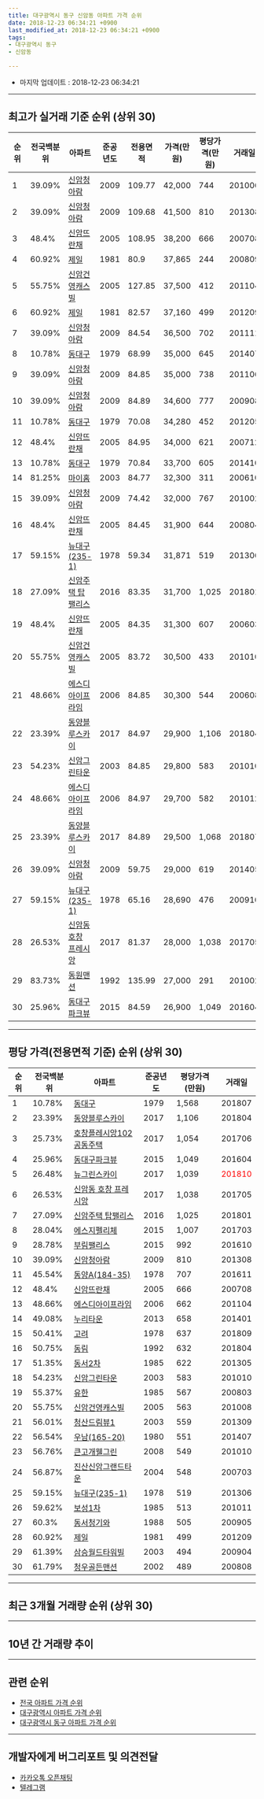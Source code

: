 ```yaml
---
title: 대구광역시 동구 신암동 아파트 가격 순위
date: 2018-12-23 06:34:21 +0900
last_modified_at: 2018-12-23 06:34:21 +0900
tags:
- 대구광역시 동구
- 신암동

---
```


* 마지막 업데이트 : 2018-12-23 06:34:21

---

## 최고가 실거래 기준 순위 (상위 30)


|순위|전국백분위|아파트|준공년도|전용면적|가격(만원)|평당가격(만원)|거래일|
|---|---|---|---|---|---|---|---|
|1|39.09%|[신암청아람](https://search.naver.com/search.naver?query=%EB%8C%80%EA%B5%AC%EA%B4%91%EC%97%AD%EC%8B%9C+%EB%8F%99%EA%B5%AC+%EC%8B%A0%EC%95%94%EB%8F%99+%EC%8B%A0%EC%95%94%EC%B2%AD%EC%95%84%EB%9E%8C)|2009|109.77|42,000|744|201006|
|2|39.09%|[신암청아람](https://search.naver.com/search.naver?query=%EB%8C%80%EA%B5%AC%EA%B4%91%EC%97%AD%EC%8B%9C+%EB%8F%99%EA%B5%AC+%EC%8B%A0%EC%95%94%EB%8F%99+%EC%8B%A0%EC%95%94%EC%B2%AD%EC%95%84%EB%9E%8C)|2009|109.68|41,500|810|201308|
|3|48.4%|[신암뜨란채](https://search.naver.com/search.naver?query=%EB%8C%80%EA%B5%AC%EA%B4%91%EC%97%AD%EC%8B%9C+%EB%8F%99%EA%B5%AC+%EC%8B%A0%EC%95%94%EB%8F%99+%EC%8B%A0%EC%95%94%EB%9C%A8%EB%9E%80%EC%B1%84)|2005|108.95|38,200|666|200708|
|4|60.92%|[제일](https://search.naver.com/search.naver?query=%EB%8C%80%EA%B5%AC%EA%B4%91%EC%97%AD%EC%8B%9C+%EB%8F%99%EA%B5%AC+%EC%8B%A0%EC%95%94%EB%8F%99+%EC%A0%9C%EC%9D%BC)|1981|80.9|37,865|244|200809|
|5|55.75%|[신암건영캐스빌](https://search.naver.com/search.naver?query=%EB%8C%80%EA%B5%AC%EA%B4%91%EC%97%AD%EC%8B%9C+%EB%8F%99%EA%B5%AC+%EC%8B%A0%EC%95%94%EB%8F%99+%EC%8B%A0%EC%95%94%EA%B1%B4%EC%98%81%EC%BA%90%EC%8A%A4%EB%B9%8C)|2005|127.85|37,500|412|201104|
|6|60.92%|[제일](https://search.naver.com/search.naver?query=%EB%8C%80%EA%B5%AC%EA%B4%91%EC%97%AD%EC%8B%9C+%EB%8F%99%EA%B5%AC+%EC%8B%A0%EC%95%94%EB%8F%99+%EC%A0%9C%EC%9D%BC)|1981|82.57|37,160|499|201209|
|7|39.09%|[신암청아람](https://search.naver.com/search.naver?query=%EB%8C%80%EA%B5%AC%EA%B4%91%EC%97%AD%EC%8B%9C+%EB%8F%99%EA%B5%AC+%EC%8B%A0%EC%95%94%EB%8F%99+%EC%8B%A0%EC%95%94%EC%B2%AD%EC%95%84%EB%9E%8C)|2009|84.54|36,500|702|201111|
|8|10.78%|[동대구](https://search.naver.com/search.naver?query=%EB%8C%80%EA%B5%AC%EA%B4%91%EC%97%AD%EC%8B%9C+%EB%8F%99%EA%B5%AC+%EC%8B%A0%EC%95%94%EB%8F%99+%EB%8F%99%EB%8C%80%EA%B5%AC)|1979|68.99|35,000|645|201407|
|9|39.09%|[신암청아람](https://search.naver.com/search.naver?query=%EB%8C%80%EA%B5%AC%EA%B4%91%EC%97%AD%EC%8B%9C+%EB%8F%99%EA%B5%AC+%EC%8B%A0%EC%95%94%EB%8F%99+%EC%8B%A0%EC%95%94%EC%B2%AD%EC%95%84%EB%9E%8C)|2009|84.85|35,000|738|201106|
|10|39.09%|[신암청아람](https://search.naver.com/search.naver?query=%EB%8C%80%EA%B5%AC%EA%B4%91%EC%97%AD%EC%8B%9C+%EB%8F%99%EA%B5%AC+%EC%8B%A0%EC%95%94%EB%8F%99+%EC%8B%A0%EC%95%94%EC%B2%AD%EC%95%84%EB%9E%8C)|2009|84.89|34,600|777|200908|
|11|10.78%|[동대구](https://search.naver.com/search.naver?query=%EB%8C%80%EA%B5%AC%EA%B4%91%EC%97%AD%EC%8B%9C+%EB%8F%99%EA%B5%AC+%EC%8B%A0%EC%95%94%EB%8F%99+%EB%8F%99%EB%8C%80%EA%B5%AC)|1979|70.08|34,280|452|201205|
|12|48.4%|[신암뜨란채](https://search.naver.com/search.naver?query=%EB%8C%80%EA%B5%AC%EA%B4%91%EC%97%AD%EC%8B%9C+%EB%8F%99%EA%B5%AC+%EC%8B%A0%EC%95%94%EB%8F%99+%EC%8B%A0%EC%95%94%EB%9C%A8%EB%9E%80%EC%B1%84)|2005|84.95|34,000|621|200712|
|13|10.78%|[동대구](https://search.naver.com/search.naver?query=%EB%8C%80%EA%B5%AC%EA%B4%91%EC%97%AD%EC%8B%9C+%EB%8F%99%EA%B5%AC+%EC%8B%A0%EC%95%94%EB%8F%99+%EB%8F%99%EB%8C%80%EA%B5%AC)|1979|70.84|33,700|605|201410|
|14|81.25%|[마이홈](https://search.naver.com/search.naver?query=%EB%8C%80%EA%B5%AC%EA%B4%91%EC%97%AD%EC%8B%9C+%EB%8F%99%EA%B5%AC+%EC%8B%A0%EC%95%94%EB%8F%99+%EB%A7%88%EC%9D%B4%ED%99%88)|2003|84.77|32,300|311|200610|
|15|39.09%|[신암청아람](https://search.naver.com/search.naver?query=%EB%8C%80%EA%B5%AC%EA%B4%91%EC%97%AD%EC%8B%9C+%EB%8F%99%EA%B5%AC+%EC%8B%A0%EC%95%94%EB%8F%99+%EC%8B%A0%EC%95%94%EC%B2%AD%EC%95%84%EB%9E%8C)|2009|74.42|32,000|767|201002|
|16|48.4%|[신암뜨란채](https://search.naver.com/search.naver?query=%EB%8C%80%EA%B5%AC%EA%B4%91%EC%97%AD%EC%8B%9C+%EB%8F%99%EA%B5%AC+%EC%8B%A0%EC%95%94%EB%8F%99+%EC%8B%A0%EC%95%94%EB%9C%A8%EB%9E%80%EC%B1%84)|2005|84.45|31,900|644|200804|
|17|59.15%|[뉴대구(235-1)](https://search.naver.com/search.naver?query=%EB%8C%80%EA%B5%AC%EA%B4%91%EC%97%AD%EC%8B%9C+%EB%8F%99%EA%B5%AC+%EC%8B%A0%EC%95%94%EB%8F%99+%EB%89%B4%EB%8C%80%EA%B5%AC%28235-1%29)|1978|59.34|31,871|519|201306|
|18|27.09%|[신암주택 탑팰리스](https://search.naver.com/search.naver?query=%EB%8C%80%EA%B5%AC%EA%B4%91%EC%97%AD%EC%8B%9C+%EB%8F%99%EA%B5%AC+%EC%8B%A0%EC%95%94%EB%8F%99+%EC%8B%A0%EC%95%94%EC%A3%BC%ED%83%9D+%ED%83%91%ED%8C%B0%EB%A6%AC%EC%8A%A4)|2016|83.35|31,700|1,025|201801|
|19|48.4%|[신암뜨란채](https://search.naver.com/search.naver?query=%EB%8C%80%EA%B5%AC%EA%B4%91%EC%97%AD%EC%8B%9C+%EB%8F%99%EA%B5%AC+%EC%8B%A0%EC%95%94%EB%8F%99+%EC%8B%A0%EC%95%94%EB%9C%A8%EB%9E%80%EC%B1%84)|2005|84.35|31,300|607|200603|
|20|55.75%|[신암건영캐스빌](https://search.naver.com/search.naver?query=%EB%8C%80%EA%B5%AC%EA%B4%91%EC%97%AD%EC%8B%9C+%EB%8F%99%EA%B5%AC+%EC%8B%A0%EC%95%94%EB%8F%99+%EC%8B%A0%EC%95%94%EA%B1%B4%EC%98%81%EC%BA%90%EC%8A%A4%EB%B9%8C)|2005|83.72|30,500|433|201010|
|21|48.66%|[에스디아이프라임](https://search.naver.com/search.naver?query=%EB%8C%80%EA%B5%AC%EA%B4%91%EC%97%AD%EC%8B%9C+%EB%8F%99%EA%B5%AC+%EC%8B%A0%EC%95%94%EB%8F%99+%EC%97%90%EC%8A%A4%EB%94%94%EC%95%84%EC%9D%B4%ED%94%84%EB%9D%BC%EC%9E%84)|2006|84.85|30,300|544|200608|
|22|23.39%|[동양블루스카이](https://search.naver.com/search.naver?query=%EB%8C%80%EA%B5%AC%EA%B4%91%EC%97%AD%EC%8B%9C+%EB%8F%99%EA%B5%AC+%EC%8B%A0%EC%95%94%EB%8F%99+%EB%8F%99%EC%96%91%EB%B8%94%EB%A3%A8%EC%8A%A4%EC%B9%B4%EC%9D%B4)|2017|84.97|29,900|1,106|201804|
|23|54.23%|[신암그린타운](https://search.naver.com/search.naver?query=%EB%8C%80%EA%B5%AC%EA%B4%91%EC%97%AD%EC%8B%9C+%EB%8F%99%EA%B5%AC+%EC%8B%A0%EC%95%94%EB%8F%99+%EC%8B%A0%EC%95%94%EA%B7%B8%EB%A6%B0%ED%83%80%EC%9A%B4)|2003|84.85|29,800|583|201010|
|24|48.66%|[에스디아이프라임](https://search.naver.com/search.naver?query=%EB%8C%80%EA%B5%AC%EA%B4%91%EC%97%AD%EC%8B%9C+%EB%8F%99%EA%B5%AC+%EC%8B%A0%EC%95%94%EB%8F%99+%EC%97%90%EC%8A%A4%EB%94%94%EC%95%84%EC%9D%B4%ED%94%84%EB%9D%BC%EC%9E%84)|2006|84.97|29,700|582|201012|
|25|23.39%|[동양블루스카이](https://search.naver.com/search.naver?query=%EB%8C%80%EA%B5%AC%EA%B4%91%EC%97%AD%EC%8B%9C+%EB%8F%99%EA%B5%AC+%EC%8B%A0%EC%95%94%EB%8F%99+%EB%8F%99%EC%96%91%EB%B8%94%EB%A3%A8%EC%8A%A4%EC%B9%B4%EC%9D%B4)|2017|84.89|29,500|1,068|201807|
|26|39.09%|[신암청아람](https://search.naver.com/search.naver?query=%EB%8C%80%EA%B5%AC%EA%B4%91%EC%97%AD%EC%8B%9C+%EB%8F%99%EA%B5%AC+%EC%8B%A0%EC%95%94%EB%8F%99+%EC%8B%A0%EC%95%94%EC%B2%AD%EC%95%84%EB%9E%8C)|2009|59.75|29,000|619|201405|
|27|59.15%|[뉴대구(235-1)](https://search.naver.com/search.naver?query=%EB%8C%80%EA%B5%AC%EA%B4%91%EC%97%AD%EC%8B%9C+%EB%8F%99%EA%B5%AC+%EC%8B%A0%EC%95%94%EB%8F%99+%EB%89%B4%EB%8C%80%EA%B5%AC%28235-1%29)|1978|65.16|28,690|476|200910|
|28|26.53%|[신암동 호창 프레시앙](https://search.naver.com/search.naver?query=%EB%8C%80%EA%B5%AC%EA%B4%91%EC%97%AD%EC%8B%9C+%EB%8F%99%EA%B5%AC+%EC%8B%A0%EC%95%94%EB%8F%99+%EC%8B%A0%EC%95%94%EB%8F%99+%ED%98%B8%EC%B0%BD+%ED%94%84%EB%A0%88%EC%8B%9C%EC%95%99)|2017|81.37|28,000|1,038|201705|
|29|83.73%|[동원맨션](https://search.naver.com/search.naver?query=%EB%8C%80%EA%B5%AC%EA%B4%91%EC%97%AD%EC%8B%9C+%EB%8F%99%EA%B5%AC+%EC%8B%A0%EC%95%94%EB%8F%99+%EB%8F%99%EC%9B%90%EB%A7%A8%EC%85%98)|1992|135.99|27,000|291|201002|
|30|25.96%|[동대구파크뷰](https://search.naver.com/search.naver?query=%EB%8C%80%EA%B5%AC%EA%B4%91%EC%97%AD%EC%8B%9C+%EB%8F%99%EA%B5%AC+%EC%8B%A0%EC%95%94%EB%8F%99+%EB%8F%99%EB%8C%80%EA%B5%AC%ED%8C%8C%ED%81%AC%EB%B7%B0)|2015|84.59|26,900|1,049|201604|


---

## 평당 가격(전용면적 기준) 순위 (상위 30)


|순위|전국백분위|아파트|준공년도|평당가격(만원)|거래일|
|---|---|---|---|---|---|
|1|10.78%|[동대구](https://search.naver.com/search.naver?query=%EB%8C%80%EA%B5%AC%EA%B4%91%EC%97%AD%EC%8B%9C+%EB%8F%99%EA%B5%AC+%EC%8B%A0%EC%95%94%EB%8F%99+%EB%8F%99%EB%8C%80%EA%B5%AC)|1979|1,568|201807|
|2|23.39%|[동양블루스카이](https://search.naver.com/search.naver?query=%EB%8C%80%EA%B5%AC%EA%B4%91%EC%97%AD%EC%8B%9C+%EB%8F%99%EA%B5%AC+%EC%8B%A0%EC%95%94%EB%8F%99+%EB%8F%99%EC%96%91%EB%B8%94%EB%A3%A8%EC%8A%A4%EC%B9%B4%EC%9D%B4)|2017|1,106|201804|
|3|25.73%|[호창플레시앙102 공동주택](https://search.naver.com/search.naver?query=%EB%8C%80%EA%B5%AC%EA%B4%91%EC%97%AD%EC%8B%9C+%EB%8F%99%EA%B5%AC+%EC%8B%A0%EC%95%94%EB%8F%99+%ED%98%B8%EC%B0%BD%ED%94%8C%EB%A0%88%EC%8B%9C%EC%95%99102+%EA%B3%B5%EB%8F%99%EC%A3%BC%ED%83%9D)|2017|1,054|201706|
|4|25.96%|[동대구파크뷰](https://search.naver.com/search.naver?query=%EB%8C%80%EA%B5%AC%EA%B4%91%EC%97%AD%EC%8B%9C+%EB%8F%99%EA%B5%AC+%EC%8B%A0%EC%95%94%EB%8F%99+%EB%8F%99%EB%8C%80%EA%B5%AC%ED%8C%8C%ED%81%AC%EB%B7%B0)|2015|1,049|201604|
|5|26.48%|[뉴그린스카이](https://search.naver.com/search.naver?query=%EB%8C%80%EA%B5%AC%EA%B4%91%EC%97%AD%EC%8B%9C+%EB%8F%99%EA%B5%AC+%EC%8B%A0%EC%95%94%EB%8F%99+%EB%89%B4%EA%B7%B8%EB%A6%B0%EC%8A%A4%EC%B9%B4%EC%9D%B4)|2017|1,039|<span style="color:red">201810</span>|
|6|26.53%|[신암동 호창 프레시앙](https://search.naver.com/search.naver?query=%EB%8C%80%EA%B5%AC%EA%B4%91%EC%97%AD%EC%8B%9C+%EB%8F%99%EA%B5%AC+%EC%8B%A0%EC%95%94%EB%8F%99+%EC%8B%A0%EC%95%94%EB%8F%99+%ED%98%B8%EC%B0%BD+%ED%94%84%EB%A0%88%EC%8B%9C%EC%95%99)|2017|1,038|201705|
|7|27.09%|[신암주택 탑팰리스](https://search.naver.com/search.naver?query=%EB%8C%80%EA%B5%AC%EA%B4%91%EC%97%AD%EC%8B%9C+%EB%8F%99%EA%B5%AC+%EC%8B%A0%EC%95%94%EB%8F%99+%EC%8B%A0%EC%95%94%EC%A3%BC%ED%83%9D+%ED%83%91%ED%8C%B0%EB%A6%AC%EC%8A%A4)|2016|1,025|201801|
|8|28.04%|[에스지펠리체](https://search.naver.com/search.naver?query=%EB%8C%80%EA%B5%AC%EA%B4%91%EC%97%AD%EC%8B%9C+%EB%8F%99%EA%B5%AC+%EC%8B%A0%EC%95%94%EB%8F%99+%EC%97%90%EC%8A%A4%EC%A7%80%ED%8E%A0%EB%A6%AC%EC%B2%B4)|2015|1,007|201703|
|9|28.78%|[부림팰리스](https://search.naver.com/search.naver?query=%EB%8C%80%EA%B5%AC%EA%B4%91%EC%97%AD%EC%8B%9C+%EB%8F%99%EA%B5%AC+%EC%8B%A0%EC%95%94%EB%8F%99+%EB%B6%80%EB%A6%BC%ED%8C%B0%EB%A6%AC%EC%8A%A4)|2015|992|201610|
|10|39.09%|[신암청아람](https://search.naver.com/search.naver?query=%EB%8C%80%EA%B5%AC%EA%B4%91%EC%97%AD%EC%8B%9C+%EB%8F%99%EA%B5%AC+%EC%8B%A0%EC%95%94%EB%8F%99+%EC%8B%A0%EC%95%94%EC%B2%AD%EC%95%84%EB%9E%8C)|2009|810|201308|
|11|45.54%|[동양A(184-35)](https://search.naver.com/search.naver?query=%EB%8C%80%EA%B5%AC%EA%B4%91%EC%97%AD%EC%8B%9C+%EB%8F%99%EA%B5%AC+%EC%8B%A0%EC%95%94%EB%8F%99+%EB%8F%99%EC%96%91A%28184-35%29)|1978|707|201611|
|12|48.4%|[신암뜨란채](https://search.naver.com/search.naver?query=%EB%8C%80%EA%B5%AC%EA%B4%91%EC%97%AD%EC%8B%9C+%EB%8F%99%EA%B5%AC+%EC%8B%A0%EC%95%94%EB%8F%99+%EC%8B%A0%EC%95%94%EB%9C%A8%EB%9E%80%EC%B1%84)|2005|666|200708|
|13|48.66%|[에스디아이프라임](https://search.naver.com/search.naver?query=%EB%8C%80%EA%B5%AC%EA%B4%91%EC%97%AD%EC%8B%9C+%EB%8F%99%EA%B5%AC+%EC%8B%A0%EC%95%94%EB%8F%99+%EC%97%90%EC%8A%A4%EB%94%94%EC%95%84%EC%9D%B4%ED%94%84%EB%9D%BC%EC%9E%84)|2006|662|201104|
|14|49.08%|[누리타운](https://search.naver.com/search.naver?query=%EB%8C%80%EA%B5%AC%EA%B4%91%EC%97%AD%EC%8B%9C+%EB%8F%99%EA%B5%AC+%EC%8B%A0%EC%95%94%EB%8F%99+%EB%88%84%EB%A6%AC%ED%83%80%EC%9A%B4)|2013|658|201401|
|15|50.41%|[고려](https://search.naver.com/search.naver?query=%EB%8C%80%EA%B5%AC%EA%B4%91%EC%97%AD%EC%8B%9C+%EB%8F%99%EA%B5%AC+%EC%8B%A0%EC%95%94%EB%8F%99+%EA%B3%A0%EB%A0%A4)|1978|637|201809|
|16|50.75%|[동림](https://search.naver.com/search.naver?query=%EB%8C%80%EA%B5%AC%EA%B4%91%EC%97%AD%EC%8B%9C+%EB%8F%99%EA%B5%AC+%EC%8B%A0%EC%95%94%EB%8F%99+%EB%8F%99%EB%A6%BC)|1992|632|201804|
|17|51.35%|[동서2차](https://search.naver.com/search.naver?query=%EB%8C%80%EA%B5%AC%EA%B4%91%EC%97%AD%EC%8B%9C+%EB%8F%99%EA%B5%AC+%EC%8B%A0%EC%95%94%EB%8F%99+%EB%8F%99%EC%84%9C2%EC%B0%A8)|1985|622|201305|
|18|54.23%|[신암그린타운](https://search.naver.com/search.naver?query=%EB%8C%80%EA%B5%AC%EA%B4%91%EC%97%AD%EC%8B%9C+%EB%8F%99%EA%B5%AC+%EC%8B%A0%EC%95%94%EB%8F%99+%EC%8B%A0%EC%95%94%EA%B7%B8%EB%A6%B0%ED%83%80%EC%9A%B4)|2003|583|201010|
|19|55.37%|[유한](https://search.naver.com/search.naver?query=%EB%8C%80%EA%B5%AC%EA%B4%91%EC%97%AD%EC%8B%9C+%EB%8F%99%EA%B5%AC+%EC%8B%A0%EC%95%94%EB%8F%99+%EC%9C%A0%ED%95%9C)|1985|567|200803|
|20|55.75%|[신암건영캐스빌](https://search.naver.com/search.naver?query=%EB%8C%80%EA%B5%AC%EA%B4%91%EC%97%AD%EC%8B%9C+%EB%8F%99%EA%B5%AC+%EC%8B%A0%EC%95%94%EB%8F%99+%EC%8B%A0%EC%95%94%EA%B1%B4%EC%98%81%EC%BA%90%EC%8A%A4%EB%B9%8C)|2005|563|201008|
|21|56.01%|[청산드림뷰1](https://search.naver.com/search.naver?query=%EB%8C%80%EA%B5%AC%EA%B4%91%EC%97%AD%EC%8B%9C+%EB%8F%99%EA%B5%AC+%EC%8B%A0%EC%95%94%EB%8F%99+%EC%B2%AD%EC%82%B0%EB%93%9C%EB%A6%BC%EB%B7%B01)|2003|559|201309|
|22|56.54%|[우남(165-20)](https://search.naver.com/search.naver?query=%EB%8C%80%EA%B5%AC%EA%B4%91%EC%97%AD%EC%8B%9C+%EB%8F%99%EA%B5%AC+%EC%8B%A0%EC%95%94%EB%8F%99+%EC%9A%B0%EB%82%A8%28165-20%29)|1980|551|201407|
|23|56.76%|[큰고개웰그린](https://search.naver.com/search.naver?query=%EB%8C%80%EA%B5%AC%EA%B4%91%EC%97%AD%EC%8B%9C+%EB%8F%99%EA%B5%AC+%EC%8B%A0%EC%95%94%EB%8F%99+%ED%81%B0%EA%B3%A0%EA%B0%9C%EC%9B%B0%EA%B7%B8%EB%A6%B0)|2008|549|201010|
|24|56.87%|[진산신암그랜드타운](https://search.naver.com/search.naver?query=%EB%8C%80%EA%B5%AC%EA%B4%91%EC%97%AD%EC%8B%9C+%EB%8F%99%EA%B5%AC+%EC%8B%A0%EC%95%94%EB%8F%99+%EC%A7%84%EC%82%B0%EC%8B%A0%EC%95%94%EA%B7%B8%EB%9E%9C%EB%93%9C%ED%83%80%EC%9A%B4)|2004|548|200703|
|25|59.15%|[뉴대구(235-1)](https://search.naver.com/search.naver?query=%EB%8C%80%EA%B5%AC%EA%B4%91%EC%97%AD%EC%8B%9C+%EB%8F%99%EA%B5%AC+%EC%8B%A0%EC%95%94%EB%8F%99+%EB%89%B4%EB%8C%80%EA%B5%AC%28235-1%29)|1978|519|201306|
|26|59.62%|[보성1차](https://search.naver.com/search.naver?query=%EB%8C%80%EA%B5%AC%EA%B4%91%EC%97%AD%EC%8B%9C+%EB%8F%99%EA%B5%AC+%EC%8B%A0%EC%95%94%EB%8F%99+%EB%B3%B4%EC%84%B11%EC%B0%A8)|1985|513|201011|
|27|60.3%|[동서청기와](https://search.naver.com/search.naver?query=%EB%8C%80%EA%B5%AC%EA%B4%91%EC%97%AD%EC%8B%9C+%EB%8F%99%EA%B5%AC+%EC%8B%A0%EC%95%94%EB%8F%99+%EB%8F%99%EC%84%9C%EC%B2%AD%EA%B8%B0%EC%99%80)|1988|505|200905|
|28|60.92%|[제일](https://search.naver.com/search.naver?query=%EB%8C%80%EA%B5%AC%EA%B4%91%EC%97%AD%EC%8B%9C+%EB%8F%99%EA%B5%AC+%EC%8B%A0%EC%95%94%EB%8F%99+%EC%A0%9C%EC%9D%BC)|1981|499|201209|
|29|61.39%|[삼승월드타워빌](https://search.naver.com/search.naver?query=%EB%8C%80%EA%B5%AC%EA%B4%91%EC%97%AD%EC%8B%9C+%EB%8F%99%EA%B5%AC+%EC%8B%A0%EC%95%94%EB%8F%99+%EC%82%BC%EC%8A%B9%EC%9B%94%EB%93%9C%ED%83%80%EC%9B%8C%EB%B9%8C)|2003|494|200904|
|30|61.79%|[청우골든맨션](https://search.naver.com/search.naver?query=%EB%8C%80%EA%B5%AC%EA%B4%91%EC%97%AD%EC%8B%9C+%EB%8F%99%EA%B5%AC+%EC%8B%A0%EC%95%94%EB%8F%99+%EC%B2%AD%EC%9A%B0%EA%B3%A8%EB%93%A0%EB%A7%A8%EC%85%98)|2002|489|200808|


---

## 최근 3개월 거래량 순위 (상위 30)


<div style="width:100%;">
    <canvas id="deal_count_ranking" height="312"></canvas>
</div>


<script>
new Chart(document.getElementById("deal_count_ranking"), {
    type: 'horizontalBar',
    data: {
        labels: ['신암뜨란채', '신암건영캐스빌', '신암그린타운', '보성2차', '신암청아람', '강남', '보성1차', '동서청기와', '동대구', '로얄이스트2차', '73신암시영', '진로2이스트', '에스디아이프라임', '제일', '동서1', '부림', '길원탑', '경대', '동서2차', '우남(165-20)', '동양A(184-35)', '마이홈', '큰고개웰그린', '뉴그린스카이'],
        datasets: [{
            label: '실거래 수',
            data: [11, 9, 7, 7, 7, 6, 5, 5, 2, 2, 2, 2, 2, 2, 1, 1, 1, 1, 1, 1, 1, 1, 1, 1],
            borderColor: "rgba(255, 0, 128, 1)",
            backgroundColor: "rgba(255, 0, 128, 0.5)",
            fill: false,
        }]
    },
    options: {
        responsive: true,
        title: {
            display: true,
            text: '최근 3개월 거래량 순위'
        },
        tooltips: {
            mode: 'index',
            intersect: false,
            callbacks: {
                title: function(tooltipItems, data) {
                    return "실거래 수:";
                },
                label: function(tooltipItem, data) {
                    return data.labels[tooltipItem.index] + ": " + tooltipItem.xLabel;
                }
            }
        },
        hover: {
            mode: 'nearest',
            intersect: true
        },
        scales: {
            xAxes: [{
                display: true,
                scaleLabel: {
                    display: true,
                    labelString: '실거래 수'
                },
                ticks: {
                    suggestedMin: 0,
                }
            }],
            yAxes: [{
                display: true,
                ticks: {
                    autoSkip: false,
                    callback: function(value, index, values) {
                        if (value.length > 15)
                            return value.substr(0, 13) + "...";
                        else
                            return value;
                    }
                },
                scaleLabel: {
                    display: false,
                }
            }]
        }
    }
});

</script>


---

## 10년 간 거래량 추이


<div style="width:100%;">
    <canvas id="deal_progress" height="250"></canvas>
</div>

<script>
new Chart(document.getElementById("deal_progress"), {
    type: 'line',
    data: {
        labels: ['200812','200901','200902','200903','200904','200905','200906','200907','200908','200909','200910','200911','200912','201001','201002','201003','201004','201005','201006','201007','201008','201009','201010','201011','201012','201101','201102','201103','201104','201105','201106','201107','201108','201109','201110','201111','201112','201201','201202','201203','201204','201205','201206','201207','201208','201209','201210','201211','201212','201301','201302','201303','201304','201305','201306','201307','201308','201309','201310','201311','201312','201401','201402','201403','201404','201405','201406','201407','201408','201409','201410','201411','201412','201501','201502','201503','201504','201505','201506','201507','201508','201509','201510','201511','201512','201601','201602','201603','201604','201605','201606','201607','201608','201609','201610','201611','201612','201701','201702','201703','201704','201705','201706','201707','201708','201709','201710','201711','201712','201801','201802','201803','201804','201805','201806','201807','201808','201809','201810','201811','201812'],
        datasets: [{
            label: '실거래 수',
            pointRadius: 1,
            data: [34, 16, 21, 22, 29, 40, 36, 28, 41, 46, 55, 41, 35, 45, 27, 51, 28, 20, 106, 30, 38, 53, 68, 43, 47, 54, 50, 72, 43, 54, 38, 39, 41, 39, 46, 36, 36, 21, 62, 41, 55, 28, 34, 24, 28, 34, 36, 38, 23, 36, 34, 43, 42, 44, 52, 30, 39, 52, 32, 52, 41, 31, 30, 52, 39, 57, 63, 56, 35, 36, 40, 31, 29, 21, 29, 43, 45, 45, 41, 20, 20, 26, 34, 20, 12, 12, 12, 22, 17, 25, 31, 24, 35, 34, 36, 26, 16, 14, 26, 40, 32, 40, 37, 31, 37, 27, 30, 37, 19, 39, 52, 70, 58, 74, 63, 42, 45, 50, 40, 31, 8],
            borderColor: "rgba(255, 201, 14, 1)",
            backgroundColor: "rgba(255, 201, 14, 0.5)",
            fill: true,
        }]
    },
    options: {
        responsive: true,
        title: {
            display: true,
            text: '10년간 거래량 추이'
        },
        tooltips: {
            mode: 'index',
            intersect: false,
        },
        hover: {
            mode: 'nearest',
            intersect: true
        },
        scales: {
            xAxes: [{
                display: true,
                scaleLabel: {
                    display: true,
                    labelString: '년/월'
                }
            }],
            yAxes: [{
                display: true,
                ticks: {
                    suggestedMin: 0,
                },
                scaleLabel: {
                    display: true,
                    labelString: '실거래 수'
                }
            }]
        }
    }
});

</script>


---

## 관련 순위

- [전국 아파트 가격 순위](https://inasie.github.io/apt-ranking/전국)
- [대구광역시 아파트 가격 순위](https://inasie.github.io/apt-ranking/대구광역시)
- [대구광역시 동구 아파트 가격 순위](https://inasie.github.io/apt-ranking/대구광역시-동구)


---

## 개발자에게 버그리포트 및 의견전달

- [카카오톡 오픈채팅](https://open.kakao.com/o/gLJUAP4)
- [텔레그램](https://t.me/inasie)

